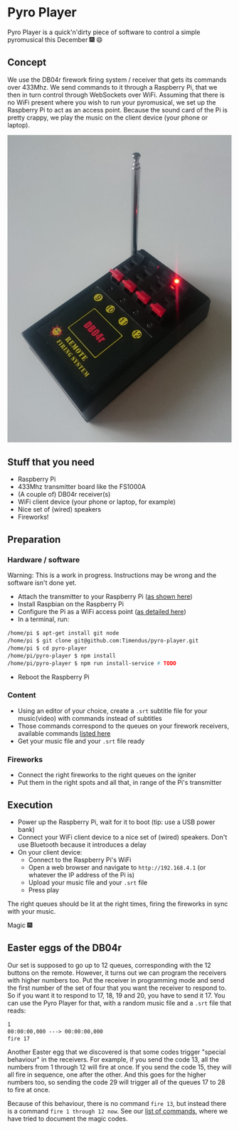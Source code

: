 # Pyro Player

Pyro Player is a quick'n'dirty piece of software to control a simple pyromusical
this December 🎆 😄

## Concept

We use the DB04r firework firing system / receiver that gets its commands over
433Mhz. We send commands to it through a Raspberry Pi, that we then in turn
control through WebSockets over WiFi. Assuming that there is no WiFi present
where you wish to run your pyromusical, we set up the Raspberry Pi to act as an
access point. Because the sound card of the Pi is pretty crappy, we play the
music on the client device (your phone or laptop).

![DB04R receivers with a remote](DB04R.jpg)

## Stuff that you need

* Raspberry Pi
* 433Mhz transmitter board like the FS1000A
* (A couple of) DB04r receiver(s)
* WiFi client device (your phone or laptop, for example)
* Nice set of (wired) speakers
* Fireworks!

## Preparation

### Hardware / software

Warning: This is a work in progress. Instructions may be wrong and the software
isn't done yet.

* Attach the transmitter to your Raspberry Pi ([as shown here](https://www.youtube.com/watch?v=Xe5Bj_N4Crw))
* Install Raspbian on the Raspberry Pi
* Configure the Pi as a WiFi access point ([as detailed here](https://www.raspberrypi.org/documentation/configuration/wireless/access-point.md))
* In a terminal, run:

```bash
/home/pi $ apt-get install git node
/home/pi $ git clone git@github.com:Timendus/pyro-player.git
/home/pi $ cd pyro-player
/home/pi/pyro-player $ npm install
/home/pi/pyro-player $ npm run install-service # TODO
```

* Reboot the Raspberry Pi

### Content

* Using an editor of your choice, create a `.srt` subtitle file for your music(video) with commands instead of subtitles
* Those commands correspond to the queues on your firework receivers, available commands [listed here](https://github.com/Timendus/pyro-player/blob/master/shared/commands.js)
* Get your music file and your `.srt` file ready

### Fireworks

* Connect the right fireworks to the right queues on the igniter
* Put them in the right spots and all that, in range of the Pi's transmitter

## Execution

* Power up the Raspberry Pi, wait for it to boot (tip: use a USB power bank)
* Connect your WiFi client device to a nice set of (wired) speakers. Don't use Bluetooth because it introduces a delay
* On your client device:
  * Connect to the Raspberry Pi's WiFi
  * Open a web browser and navigate to `http://192.168.4.1` (or whatever the IP address of the Pi is)
  * Upload your music file and your `.srt` file
  * Press play

The right queues should be lit at the right times, firing the fireworks in sync
with your music.

Magic 🎆

## Easter eggs of the DB04r

Our set is supposed to go up to 12 queues, corresponding with the 12 buttons on the remote. However, it turns out we can program the receivers with higher numbers too. Put the receiver in programming mode and send the first number of the set of four that you want the receiver to respond to. So if you want it to respond to 17, 18, 19 and 20, you have to send it 17. You can use the Pyro Player for that, with a random music file and a `.srt` file that reads:

```srt
1
00:00:00,000 ---> 00:00:00,000
fire 17
```

Another Easter egg that we discovered is that some codes trigger "special behaviour" in the receivers. For example, if you send the code 13, all the numbers from 1 through 12 will fire at once. If you send the code 15, they will all fire in sequence, one after the other. And this goes for the higher numbers too, so sending the code 29 will trigger all of the queues 17 to 28 to fire at once.

Because of this behaviour, there is no command `fire 13`, but instead there is a command `fire 1 through 12 now`. See our [list of commands](https://github.com/Timendus/pyro-player/blob/master/shared/commands.js), where we have tried to document the magic codes.
